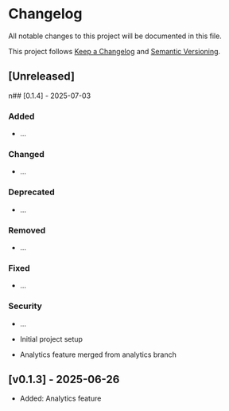 # Changelog

All notable changes to this project will be documented in this file.

This project follows [Keep a Changelog](https://keepachangelog.com/en/1.0.0/) and [Semantic Versioning](https://semver.org/spec/v2.0.0.html).

## [Unreleased]
n## [0.1.4] - 2025-07-03
### Added
- ...

### Changed
- ...

### Deprecated
- ...

### Removed
- ...

### Fixed
- ...

### Security
- ...

- Initial project setup
- Analytics feature merged from analytics branch

## [v0.1.3] - 2025-06-26
- Added: Analytics feature